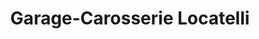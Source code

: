 ---
title: "Garage-Carosserie Locatelli"
url: /saint-andre-de-boege/garage-carosserie-locatelli/
shop: Autowerkstatt
---
